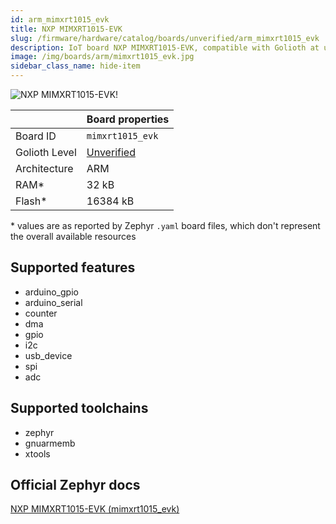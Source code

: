 ```yaml
---
id: arm_mimxrt1015_evk
title: NXP MIMXRT1015-EVK
slug: /firmware/hardware/catalog/boards/unverified/arm_mimxrt1015_evk
description: IoT board NXP MIMXRT1015-EVK, compatible with Golioth at unverified level.
image: /img/boards/arm/mimxrt1015_evk.jpg
sidebar_class_name: hide-item
---
```


[//]: # (This is an auto-generated file, do not edit! Changes to it will be lost upon re-generation)

![NXP MIMXRT1015-EVK!](/img/boards/arm/mimxrt1015_evk.jpg "NXP MIMXRT1015-EVK")

|                | Board properties     |
| -------------  | -------------------- |
| Board ID       | `mimxrt1015_evk` |
| Golioth Level  | [Unverified](/firmware/hardware#unverified-boards) |
| Architecture   | ARM |
| RAM*           | 32 kB |
| Flash*         | 16384 kB |

\* values are as reported by Zephyr `.yaml` board files, which don't represent the overall available resources



## Supported features

* arduino_gpio
* arduino_serial
* counter
* dma
* gpio
* i2c
* usb_device
* spi
* adc

## Supported toolchains

* zephyr
* gnuarmemb
* xtools

## Official Zephyr docs

[NXP MIMXRT1015-EVK (mimxrt1015_evk)](https://docs.zephyrproject.org/3.6.0/boards/arm/mimxrt1015_evk/doc/index.html)
